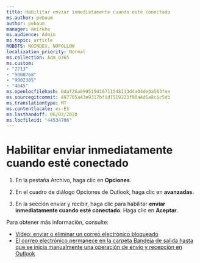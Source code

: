 ```yaml
---
title: Habilitar enviar inmediatamente cuando esté conectado
ms.author: pebaum
author: pebaum
manager: mnirkhe
ms.audience: Admin
ms.topic: article
ROBOTS: NOINDEX, NOFOLLOW
localization_priority: Normal
ms.collection: Adm_O365
ms.custom:
- "2713"
- "9000768"
- "9002385"
- "4645"
ms.openlocfilehash: 6daf26a899519d16711548113d4a04de0a563fee
ms.sourcegitcommit: 497705a43e9317bf1d7519223f90a4d6a8c1c5db
ms.translationtype: MT
ms.contentlocale: es-ES
ms.lasthandoff: 06/03/2020
ms.locfileid: "44534706"
---
```

# <a name="enable-send-immediately-when-connected"></a>Habilitar enviar inmediatamente cuando esté conectado
 
1. En la pestaña Archivo, haga clic en **Opciones**.

2. En el cuadro de diálogo Opciones de Outlook, haga clic en **avanzadas**.

3. En la sección enviar y recibir, haga clic para habilitar **enviar inmediatamente cuando esté conectado**. Haga clic en **Aceptar**.

Para obtener más información, consulte:
- [Vídeo: enviar o eliminar un correo electrónico bloqueado](https://support.office.com/article/Video-Send-or-delete-an-email-stuck-in-your-outbox-26d5d34a-4e5f-444a-a9e8-44db04a94dec) 
- [El correo electrónico permanece en la carpeta Bandeja de salida hasta que se inicia manualmente una operación de envío y recepción en Outlook](https://support.microsoft.com/help/2797572/email-stays-in-the-outbox-folder-until-you-manually-initiate-a-send-re)
